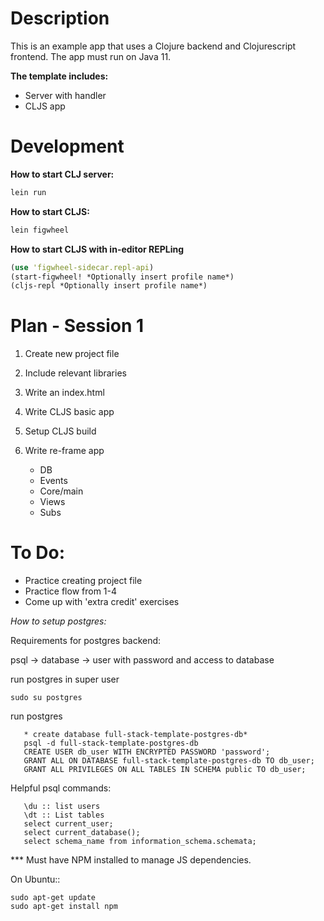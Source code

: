 
# Description

This is an example app that uses a Clojure backend and Clojurescript frontend.
The app must run on Java 11.


__The template includes:__  
- Server with handler  
- CLJS app  


# Development

__How to start CLJ server:__

```bash
lein run
```



__How to start CLJS:__

```bash
lein figwheel
```



__How to start CLJS with in-editor REPLing__

```clojure
(use 'figwheel-sidecar.repl-api)
(start-figwheel! *Optionally insert profile name*)
(cljs-repl *Optionally insert profile name*)
```

# Plan - Session 1

1. Create new project file
2. Include relevant libraries
3. Write an index.html
4. Write CLJS basic app

5. Setup CLJS build

6. Write re-frame app
   - DB
   - Events
   - Core/main
   - Views
   - Subs

# To Do:  
- Practice creating project file  
- Practice flow from 1-4  
- Come up with 'extra credit' exercises  


*How to setup postgres:*

Requirements for postgres backend:

psql -> database -> user with password and access to database


run postgres in super user

```sudo su postgres```

run postgres

```
   * create database full-stack-template-postgres-db*
   psql -d full-stack-template-postgres-db
   CREATE USER db_user WITH ENCRYPTED PASSWORD 'password';
   GRANT ALL ON DATABASE full-stack-template-postgres-db TO db_user;
   GRANT ALL PRIVILEGES ON ALL TABLES IN SCHEMA public TO db_user;

```

Helpful psql commands:

```
   \du :: list users
   \dt :: List tables
   select current_user;
   select current_database();
   select schema_name from information_schema.schemata;
```




*** Must have NPM installed to manage JS dependencies.

On Ubuntu::
```
sudo apt-get update
sudo apt-get install npm
```

